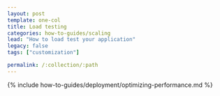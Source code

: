 ```yaml
---
layout: post
template: one-col
title: Load testing
categories: how-to-guides/scaling
lead: "How to load test your application"
legacy: false
tags: ["customization"]

permalink: /:collection/:path
---
```

{% include how-to-guides/deployment/optimizing-performance.md %}